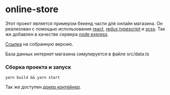 # online-store

Этот проект является примером бекенд части для онлайн магазина. Он реализован с помощью использования [react](https://ru.reactjs.org/), [redux](https://redux.js.org/),[typescript](https://www.typescriptlang.org/) и [scss](https://sass-lang.com). Так же добавлен в качестве сервера [node express](https://expressjs.com/).

[Ссылка](https://online-store-sigma.vercel.app) на собранную версию.

База данных интернет магазина симулируется в файле src/data.ts

### Сборка проекта и запуск

```yarn build && yarn start```

Так же доступен [докер контейнер](https://hub.docker.com/repository/docker/alimba/online-store).
